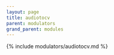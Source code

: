 ```yaml
---
layout: page
title: audiotocv
parent: modulators
grand_parent: modules
---
```


{% include modulators/audiotocv.md %}
